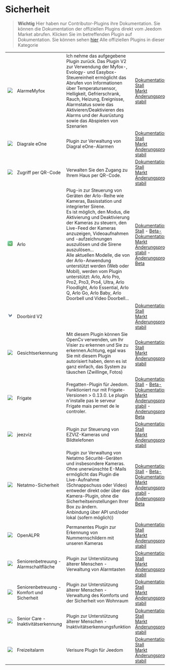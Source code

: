 
# Sicherheit


>**Wichtig**
>Hier haben nur Contributor-Plugins ihre Dokumentation. Sie können die Dokumentation der offiziellen Plugins direkt vom Jeedom Market abrufen. Klicken Sie im betreffenden Plugin auf Dokumentation.
>Sie können sehen [hier](https://market.jeedom.com/index.php?v=d&p=market&type=plugin&categorie=security) Alle offiziellen Plugins in dieser Kategorie


| | | | |
|--- | --- | --- | ---|
|<img src="Alarmemyfox/Alarmemyfox_icon.png" class="pluginLogo" width="100" />|AlarmeMyfox|Ich nehme das aufgegebene Plugin zurück. Das Plugin V2 zur Verwendung der Myfox-, Evology- und Easybox-Steuereinheit ermöglicht das Abrufen von Informationen über Temperatursensor, Helligkeit, Gefrierschrank, Rauch, Heizung, Ereignisse, Alarmstatus sowie das Aktivieren/Deaktivieren des Alarms und der Ausrüstung sowie das Abspielen von Szenarien|[Dokumentation Stall](https://vegeta0911.github.io/documentation/plugins/de_DE/AlarmeMyfox/)<br/>[Markt](https://market.jeedom.com/index.php?v=d&p=market_display&id=4471)<br/>[Änderungsprotokoll stabil](https://vegeta0911.github.io/documentation/plugins/de_DE/AlarmeMyfox/changelog)|
|<img src="Diagral_eOne/Diagral_eOne_icon.png" class="pluginLogo" width="100" />|Diagrale eOne|Plugin zur Verwaltung von Diagral eOne-Alarmen|[Dokumentation Stall](https://mguyard.github.io/Jeedom-Diagral_eOne/de_DE/)<br/>[Markt](https://market.jeedom.com/index.php?v=d&p=market_display&id=3820)<br/>[Änderungsprotokoll stabil](https://mguyard.github.io/Jeedom-Diagral_eOne/de_DE/changelog)|
|<img src="QRacces/QRacces_icon.png" class="pluginLogo" width="100" />|Zugriff per QR-Code|Verwalten Sie den Zugang zu Ihrem Haus per QR-Code.|[Dokumentation Stall](http://mika-nt28.github.io/Documentations/QRacces/fr_FR)<br/>[Markt](https://market.jeedom.com/index.php?v=d&p=market_display&id=3758)<br/>[Änderungsprotokoll stabil](https://mika-nt28.github.io/Documentations/QRacces/de_DE/changelog)|
|<img src="arlo/arlo_icon.png" class="pluginLogo" width="100" />|Arlo|Plug-in zur Steuerung von Geräten der Arlo-Reihe wie Kameras, Basisstation und integrierter Sirene.<br/>Es ist möglich, den Modus, die Aktivierung und Deaktivierung der Kameras zu steuern, den Live-Feed der Kameras anzuzeigen, Videoaufnahmen und -aufzeichnungen auszulösen und die Sirene auszulösen...<br/>Alle aktuellen Modelle, die von der Arlo-Anwendung unterstützt werden (Web oder Mobil), werden vom Plugin unterstützt: Arlo, Arlo Pro, Pro2, Pro3, Pro4, Ultra, Arlo Floodlight, Arlo Essential, Arlo Q, Arlo Go, Arlo Baby, Arlo Doorbell und Video Doorbell...|[Dokumentation Stall](https://mips2648.github.io/jeedom-plugins-docs/arlo/de_DE/) - [Beta-Dokumentation](https://mips2648.github.io/jeedom-plugins-docs/arlo/de_DE/)<br/>[Markt](https://market.jeedom.com/index.php?v=d&p=market_display&id=3708)<br/>[Änderungsprotokoll stabil](https://mips2648.github.io/jeedom-plugins-docs/arlo/de_DE/changelog) - [Änderungsprotokoll Beta](https://mips2648.github.io/jeedom-plugins-docs/arlo/de_DE/changelog)|
|<img src="doorbirdv2/doorbirdv2_icon.png" class="pluginLogo" width="100" />|Doorbird V2||[Dokumentation Stall](https://vegeta0911.github.io/documentation/plugins/de_DE/Doorbirdv2/)<br/>[Markt](https://market.jeedom.com/index.php?v=d&p=market_display&id=4503)<br/>[Änderungsprotokoll stabil](https://vegeta0911.github.io/documentation/plugins/de_DE/Doorbirdv2/changelog)|
|<img src="facerecognition/facerecognition_icon.png" class="pluginLogo" width="100" />|Gesichtserkennung|Mit diesem Plugin können Sie OpenCv verwenden, um Ihr Visier zu erkennen und Sie zu erkennen.Achtung, egal was Sie mit diesem Plugin autorisiert haben, denn es ist ganz einfach, das System zu täuschen (Zwillinge, Fotos)|[Dokumentation Stall](http://mika-nt28.github.io/Documentations/facerecognition/de_DE/)<br/>[Markt](https://market.jeedom.com/index.php?v=d&p=market_display&id=3863)<br/>[Änderungsprotokoll stabil](https://mika-nt28.github.io/Documentations/facerecognition/de_DE/changelog)|
|<img src="frigate/frigate_icon.png" class="pluginLogo" width="100" />|Frigate|Fregatten-Plugin für Jeedom. Funktioniert nur mit Frigate-Versionen > 0.13.0. Le plugin n'installe pas le serveur Frigate mais permet de le controler.|[Dokumentation Stall](https://sagitaz.github.io/plugin-frigate/fr_FR) - [Beta-Dokumentation](https://sagitaz.github.io/plugin-frigate/fr_FR)<br/>[Markt](https://market.jeedom.com/index.php?v=d&p=market_display&id=4516)<br/>[Änderungsprotokoll stabil](https://sagitaz.github.io/plugin-frigate/de_DE/changelog) - [Änderungsprotokoll Beta](https://sagitaz.github.io/plugin-frigate/de_DE/changelog)|
|<img src="jeezviz/jeezviz_icon.png" class="pluginLogo" width="100" />|jeezviz|Plugin zur Steuerung von EZVIZ-Kameras und Bildtelefonen|[Dokumentation Stall](https://famille-ozaer.github.io/jeezviz/de_DE/index.md)<br/>[Markt](https://market.jeedom.com/index.php?v=d&p=market_display&id=4063)<br/>[Änderungsprotokoll stabil](https://famille-ozaer.github.io/jeezviz/de_DE/changelog.html)|
|<img src="netatmoSecurity/netatmoSecurity_icon.png" class="pluginLogo" width="100" />|Netatmo-Sicherheit|Plugin zur Verwaltung von Netatmo Sécurité-Geräten und insbesondere Kameras. Ohne unerwünschte E-Mails ermöglicht das Plugin die Live-Aufnahme (Schnappschuss oder Video) entweder direkt oder über das Kamera-Plugin, ohne die Sicherheitseinstellungen Ihrer Box zu ändern. <br> Anbindung über API und/oder lokal (sofern möglich))|[Dokumentation Stall](https://limad.github.io/plugins-docs/plugin-netatmoSecurity/de_DE/) - [Beta-Dokumentation](https://limad.github.io/plugins-docs/plugin-netatmoSecurity/de_DE/)<br/>[Markt](https://market.jeedom.com/index.php?v=d&p=market_display&id=4472)<br/>[Änderungsprotokoll stabil](https://limad.github.io/plugins-docs/plugin-netatmoSecurity/de_DE/changelog) - [Änderungsprotokoll Beta](https://limad.github.io/plugins-docs/plugin-netatmoSecurity/de_DE/changelog)|
|<img src="openalpr/openalpr_icon.png" class="pluginLogo" width="100" />|OpenALPR|Permanentes Plugin zur Erkennung von Nummernschildern mit unseren Kameras|[Dokumentation Stall](https://mika-nt28.github.io/Documentations/openalpr/fr_FR)<br/>[Markt](https://market.jeedom.com/index.php?v=d&p=market_display&id=1613)<br/>[Änderungsprotokoll stabil](https://mika-nt28.github.io/Documentations/openalpr/de_DE/changelog)|
|<img src="seniorcarealertbt/seniorcarealertbt_icon.png" class="pluginLogo" width="100" />|Seniorenbetreuung - Alarmschaltfläche|Plugin zur Unterstützung älterer Menschen - Verwaltung von Alarmtasten|[Dokumentation Stall](https://agp42.github.io/seniorcarealertbt/de_DE/)<br/>[Markt](https://market.jeedom.com/index.php?v=d&p=market_display&id=3948)<br/>[Änderungsprotokoll stabil](https://agp42.github.io/seniorcarealertbt/de_DE/changelog)|
|<img src="seniorcarecomfortsecurity/seniorcarecomfortsecurity_icon.png" class="pluginLogo" width="100" />|Seniorenbetreuung - Komfort und Sicherheit|Plugin zur Unterstützung älterer Menschen - Verwaltung des Komforts und der Sicherheit von Wohnraum|[Dokumentation Stall](https://agp42.github.io/seniorcarecomfortsecurity/de_DE/)<br/>[Markt](https://market.jeedom.com/index.php?v=d&p=market_display&id=3972)<br/>[Änderungsprotokoll stabil](https://agp42.github.io/seniorcarecomfortsecurity/de_DE/changelog)|
|<img src="seniorcareinactivity/seniorcareinactivity_icon.png" class="pluginLogo" width="100" />|Senior Care - Inaktivitätserkennung|Plugin zur Unterstützung älterer Menschen - Inaktivitätserkennungsfunktion|[Dokumentation Stall](https://agp42.github.io/seniorcareinactivity/de_DE/)<br/>[Markt](https://market.jeedom.com/index.php?v=d&p=market_display&id=3947)<br/>[Änderungsprotokoll stabil](https://agp42.github.io/seniorcareinactivity/de_DE/changelog)|
|<img src="verisure/verisure_icon.png" class="pluginLogo" width="100" />|Freizeitalarm|Verisure Plugin für Jeedom|[Dokumentation Stall](https://xav-74.github.io/verisure/de_DE/)<br/>[Markt](https://market.jeedom.com/index.php?v=d&p=market_display&id=3997)<br/>[Änderungsprotokoll stabil](https://xav-74.github.io/verisure/de_DE/changelog)|
